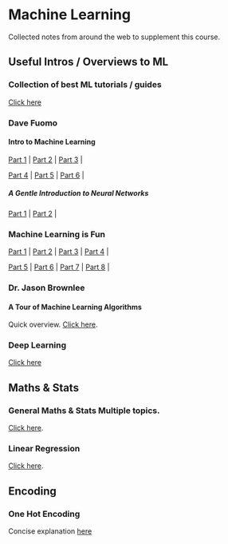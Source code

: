 # Machine Learning

Collected notes from around the web to supplement this course.

## Useful Intros / Overviews to ML

### Collection of best ML tutorials / guides

[Click here](https://unsupervisedmethods.com/over-150-of-the-best-machine-learning-nlp-and-python-tutorials-ive-found-ffce2939bd78)

### Dave Fuomo

#### Intro to Machine Learning
[Part 1](https://medium.com/simple-ai/intro-to-machine-learning-iml-1-c9ea966976b6) |
[Part 2](https://medium.com/simple-ai/decision-tree-learning-intro-to-machine-learning-2-8592720a739e) |
[Part 3](https://medium.com/simple-ai/pandas-library-in-a-nutshell-intro-to-machine-learning-3-acbd39ec5c9c) |

[Part 4](https://medium.com/simple-ai/how-good-is-your-model-intro-to-machine-learning-4-ec7289bb7dca) | [Part 5](https://medium.com/simple-ai/classification-versus-regression-intro-to-machine-learning-5-5566efd4cb83) | [Part 6](https://medium.com/simple-ai/linear-regression-intro-to-machine-learning-6-6e320dbdaf06) |

##### A Gentle Introduction to Neural Networks

[Part 1](https://medium.com/towards-data-science/a-gentle-introduction-to-neural-networks-series-part-1-2b90b87795bc) | [Part 2](https://medium.com/towards-data-science/build-neural-network-from-scratch-part-2-673ec7cdd89f) |

### Machine Learning is Fun

[Part 1](https://medium.com/@ageitgey/machine-learning-is-fun-80ea3ec3c471) | [Part 2](https://medium.com/@ageitgey/machine-learning-is-fun-part-2-a26a10b68df3) | [Part 3](https://medium.com/@ageitgey/machine-learning-is-fun-part-3-deep-learning-and-convolutional-neural-networks-f40359318721) | [Part 4](https://medium.com/@ageitgey/machine-learning-is-fun-part-4-modern-face-recognition-with-deep-learning-c3cffc121d78) |

[Part 5](https://medium.com/@ageitgey/machine-learning-is-fun-part-5-language-translation-with-deep-learning-and-the-magic-of-sequences-2ace0acca0aa) | [Part 6](https://medium.com/@ageitgey/machine-learning-is-fun-part-6-how-to-do-speech-recognition-with-deep-learning-28293c162f7a) | [Part 7](https://medium.com/@ageitgey/abusing-generative-adversarial-networks-to-make-8-bit-pixel-art-e45d9b96cee7) | [Part 8](https://medium.com/@ageitgey/machine-learning-is-fun-part-8-how-to-intentionally-trick-neural-networks-b55da32b7196) |

### Dr. Jason Brownlee

#### A Tour of Machine Learning Algorithms

Quick overview. [Click here](https://machinelearningmastery.com/a-tour-of-machine-learning-algorithms/).

### Deep Learning

[Click here](http://lineardata.net/the-no-bullsht-guide-to-deep-learning/)

## Maths & Stats

### General Maths & Stats Multiple topics.  
[Click here](http://www.mathsisfun.com/index.htm).

### Linear Regression
[Click here](http://onlinestatbook.com/2/regression/intro.html).

## Encoding

### One Hot Encoding

Concise explanation [here](https://www.quora.com/What-is-one-hot-encoding-and-when-is-it-used-in-data-science)
